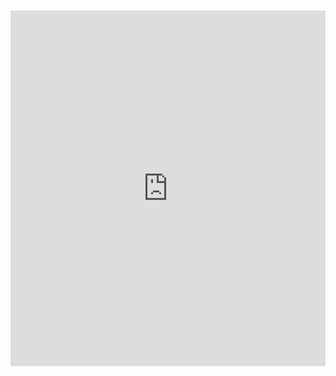 <br>
<br>

<iframe src="https://docs.google.com/presentation/d/1Gp3md1MenuSnrzoNxP3bJZCNYCDblPm5_iv1n8PfUy4/edit#slide=id.g2ba9105f5c_0_0" frameborder="0" width="100%" height="569" allowfullscreen="true" mozallowfullscreen="true" webkitallowfullscreen="true"></iframe>
